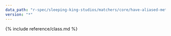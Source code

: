```yaml
---
data_path: "r-spec/sleeping-king-studios/matchers/core/have-aliased-method-matcher"
version: "*"
---
```


{% include reference/class.md %}
